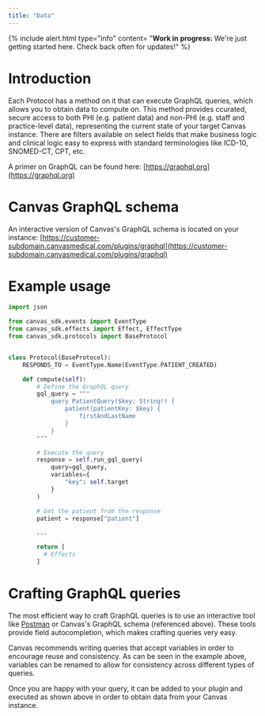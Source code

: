 ```yaml
---
title: "Data"
---
```


{% include alert.html type="info" content= "<b>Work in progress: </b> We're just getting started here. Check back often for updates!"  %}

# Introduction

Each Protocol has a method on it that can execute GraphQL queries, which allows you to obtain data to compute on. This
method provides ccurated, secure access to both PHI (e.g. patient data) and non-PHI (e.g. staff and practice-level
data), representing the current state of your target Canvas instance. There are filters available on select fields that
make business logic and clinical logic easy to express with standard terminologies like ICD-10, SNOMED-CT, CPT, etc.

A primer on GraphQL can be found here: [https://graphql.org](https://graphql.org)

# Canvas GraphQL schema

An interactive version of Canvas's GraphQL schema is located on your instance: [https://customer-subdomain.canvasmedical.com/plugins/graphql](https://customer-subdomain.canvasmedical.com/plugins/graphql)

# Example usage

```python
import json

from canvas_sdk.events import EventType
from canvas_sdk.effects import Effect, EffectType
from canvas_sdk.protocols import BaseProtocol


class Protocol(BaseProtocol):
    RESPONDS_TO = EventType.Name(EventType.PATIENT_CREATED)

    def compute(self):
        # Define the GraphQL query
        gql_query = """
            query PatientQuery($key: String!) {
                patient(patientKey: $key) {
                    firstAndLastName
                }
            }
        """

        # Execute the query
        response = self.run_gql_query(
            query=gql_query,
            variables={
                "key": self.target
            }
        )

        # Get the patient from the response
        patient = response["patient"]

        ...

        return [
          # Effects
        ]
```

# Crafting GraphQL queries

The most efficient way to craft GraphQL queries is to use an interactive tool like [Postman](https://www.postman.com) or
Canvas's GraphQL schema (referenced above). These tools provide field autocompletion, which makes crafting queries very
easy.

Canvas recommends writing queries that accept variables in order to encourage reuse and consistency. As can be seen in
the example above, variables can be renamed to allow for consistency across different types of queries.

Once you are happy with your query, it can be added to your plugin and executed as shown above in order to obtain data
from your Canvas instance.
